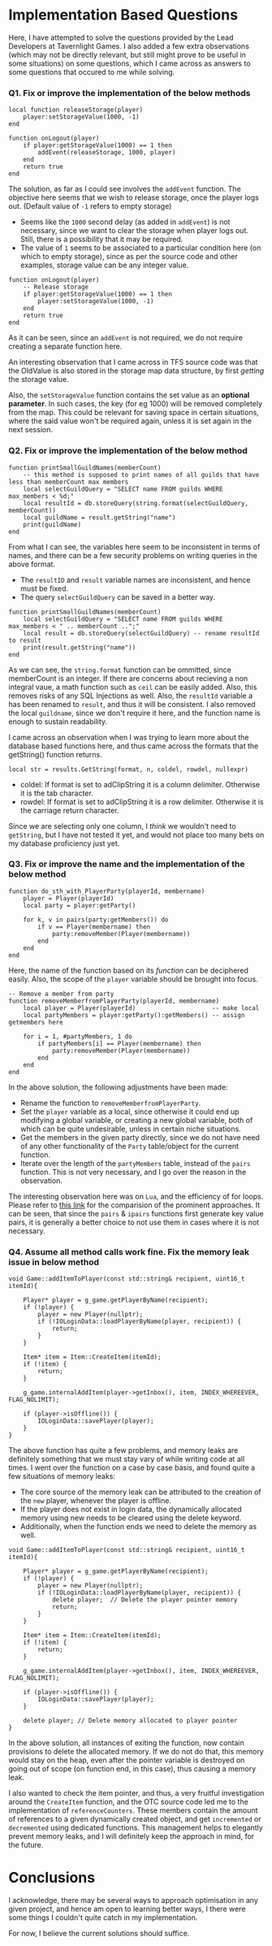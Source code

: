 # Implementation Based Questions

Here, I have attempted to solve the questions provided by the Lead Developers at Tavernlight Games. I also added a few extra observations (which may not be directly relevant, but still might prove to be useful in some situations) on some questions, which I came across as answers to some questions that occured to me while solving.

### Q1. Fix or improve the implementation of the below methods

```
local function releaseStorage(player)
    player:setStorageValue(1000, -1)
end

function onLogout(player)
    if player:getStorageValue(1000) == 1 then
        addEvent(releaseStorage, 1000, player)
    end
    return true
end
```

The solution, as far as I could see involves the `addEvent` function. The objective here seems that we wish to release storage, once the player logs out. (Default value of `-1` refers to empty storage)

- Seems like the `1000` second delay (as added in `addEvent`) is not necessary, since we want to clear the storage when player logs out. Still, there is a possibility that it may be required.
- The value of `1` seems to be associated to a particular condition here (on which to empty storage), since as per the source code and other examples, storage value can be any integer value.

```
function onLogout(player)
    -- Release storage
    if player:getStorageValue(1000) == 1 then
        player:setStorageValue(1000, -1)
    end
    return true
end
```

As it can be seen, since an `addEvent` is not required, we do not require creating a separate function here.

An interesting observation that I came across in TFS source code was that the OldValue is also stored in the storage map data structure, by first _getting_ the storage value.

<!-- add image here -->

Also, the `setStorageValue` function contains the set value as an **optional parameter**. In such cases, the key (for eg 1000) will be removed completely from the map. This could be relevant for saving space in certain situations, where the said value won't be required again, unless it is set again in the next session.

### Q2. Fix or improve the implementation of the below method

```
function printSmallGuildNames(memberCount)
    -- this method is supposed to print names of all guilds that have less than memberCount max members
    local selectGuildQuery = "SELECT name FROM guilds WHERE max_members < %d;"
    local resultId = db.storeQuery(string.format(selectGuildQuery, memberCount))
    local guildName = result.getString("name")
    print(guildName)
end
```

From what I can see, the variables here seem to be inconsistent in terms of names, and there can be a few security problems on writing queries in the above format.

- The `resultID` and `result` variable names are inconsistent, and hence must be fixed.
- The query `selectGuildQuery` can be saved in a better way.

```
function printSmallGuildNames(memberCount)
    local selectGuildQuery = "SELECT name FROM guilds WHERE max_members < " .. memberCount ..";"
    local result = db.storeQuery(selectGuildQuery) -- rename resultId to result
    print(result.getString("name"))
end
```

As we can see, the `string.format` function can be ommitted, since memberCount is an integer. If there are concerns about recieving a non integral vaue, a math function such as `ceil` can be easily added. Also, this removes risks of any SQL Injections as well.
Also, the `resultId` variable a has been renamed to `result`, and thus it will be consistent. I also removed the local `guildname`, since we don't require it here, and the function name is enough to sustain readability.

I came across an observation when I was trying to learn more about the database based functions here, and thus came across the formats that the getString() function returns.

```
local str = results.GetString(format, n, coldel, rowdel, nullexpr)
```

- coldel: If format is set to adClipString it is a column delimiter. Otherwise it is the tab character.
- rowdel: If format is set to adClipString it is a row delimiter. Otherwise it is the carriage return character.

Since we are selecting only one column, I _think_ we wouldn't need to `getString`, but I have not tested it yet, and would not place too many bets on my database proficiency just yet.

### Q3. Fix or improve the name and the implementation of the below method

```
function do_sth_with_PlayerParty(playerId, membername)
    player = Player(playerId)
    local party = player:getParty()

    for k, v in pairs(party:getMembers()) do
        if v == Player(membername) then
            party:removeMember(Player(membername))
        end
    end
end
```

Here, the name of the function based on its _function_ can be deciphered easily. Also, the scope of the `player` variable should be brought into focus.

```
-- Remove a member from party
function removeMemberfromPlayerParty(playerId, membername)
    local player = Player(playerId)                     -- make local
    local partyMembers = player:getParty():getMembers() -- assign getmembers here

    for i = 1, #partyMembers, 1 do
        if partyMembers[i] == Player(membername) then
            party:removeMember(Player(membername))
        end
    end
end
```

In the above solution, the following adjustments have been made:

- Rename the function to `removeMemberfromPlayerParty`.
- Set the `player` variable as a local, since otherwise it could end up modifying a global variable, or creating a new global variable, both of which can be quite undesirable, unless in certain niche situations.
- Get the members in the given party directly, since we do not have need of any other functionality of the `Party` table/object for the current function.
- Iterate over the length of the `partyMembers` table, instead of the `pairs` function. This is not very necessary, and I go over the reason in the observation.

The interesting observation here was on `Lua`, and the efficiency of for loops. Please refer to [this link](https://springrts.com/wiki/Lua_Performance#TEST_9:_for-loops) for the comparision of the prominent approaches. It can be seen, that since the `pairs` & `ipairs` functions first generate key value pairs, it is generally a better choice to not use them in cases where it is not necessary.

### Q4. Assume all method calls work fine. Fix the memory leak issue in below method

```
void Game::addItemToPlayer(const std::string& recipient, uint16_t itemId){

    Player* player = g_game.getPlayerByName(recipient);
    if (!player) {
        player = new Player(nullptr);
        if (!IOLoginData::loadPlayerByName(player, recipient)) {
            return;
        }
    }

    Item* item = Item::CreateItem(itemId);
    if (!item) {
        return;
    }

    g_game.internalAddItem(player->getInbox(), item, INDEX_WHEREEVER, FLAG_NOLIMIT);

    if (player->isOffline()) {
        IOLoginData::savePlayer(player);
    }
}
```

The above function has quite a few problems, and memory leaks are definitely something that we must stay vary of while writing code at all times. I went over the function on a case by case basis, and found quite a few situations of memory leaks:

- The core source of the memory leak can be attributed to the creation of the `new` player, whenever the player is offline.
- If the player does not exist in login data, the dynamically allocated memory using new needs to be cleared using the delete keyword.
- Additionally, when the function ends we need to delete the memory as well.

```
void Game::addItemToPlayer(const std::string& recipient, uint16_t itemId){

    Player* player = g_game.getPlayerByName(recipient);
    if (!player) {
        player = new Player(nullptr);
        if (!IOLoginData::loadPlayerByName(player, recipient)) {
            delete player;  // Delete the player pointer memory
            return;
        }
    }

    Item* item = Item::CreateItem(itemId);
    if (!item) {
        return;
    }

    g_game.internalAddItem(player->getInbox(), item, INDEX_WHEREEVER, FLAG_NOLIMIT);

    if (player->isOffline()) {
        IOLoginData::savePlayer(player);
    }

    delete player; // Delete memory allocated to player pointer
}
```

In the above solution, all instances of exiting the function, now contain provisions to delete the allocated memory. If we do not do that, this memory would stay on the heap, even after the pointer variable is destroyed on going out of scope (on function end, in this case), thus causing a memory leak.

I also wanted to check the item pointer, and thus, a very fruitful investigation around the `CreateItem` function, and the OTC source code led me to the implementation of `referenceCounters`. These members contain the amount of references to a given dynamically created object, and get `incremented` or `decremented` using dedicated functions. This management helps to elegantly prevent memory leaks, and I will definitely keep the approach in mind, for the future.

# Conclusions

I acknowledge, there may be several ways to approach optimisation in any given project, and hence am open to learning better ways, I there were some things I couldn't quite catch in my implementation.

For now, I believe the current solutions should suffice.
